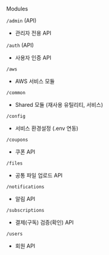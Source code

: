 Modules

`/admin` (API)

- 관리자 전용 API

`/auth` (API)

- 사용자 인증 API

`/aws`

- AWS 서비스 모듈

`/common`

- Shared 모듈 (재사용 유틸리티, 서비스)

`/config`

- 서비스 환경설정 (.env 연동)

`/coupons`

- 쿠폰 API

`/files`

- 공통 파일 업로드 API

`/notifications`

- 알림 API

`/subscriptions`

- 결제(구독) 검증(확인) API

`/users`

- 회원 API
